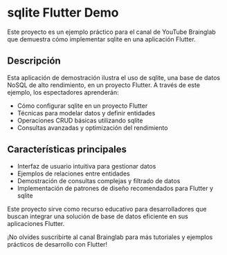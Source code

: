 # sqlite Flutter Demo

Este proyecto es un ejemplo práctico para el canal de YouTube Brainglab que demuestra cómo implementar sqlite en una aplicación Flutter.

## Descripción

Esta aplicación de demostración ilustra el uso de sqlite, una base de datos NoSQL de alto rendimiento, en un proyecto Flutter. A través de este ejemplo, los espectadores aprenderán:

- Cómo configurar sqlite en un proyecto Flutter
- Técnicas para modelar datos y definir entidades
- Operaciones CRUD básicas utilizando sqlite
- Consultas avanzadas y optimización del rendimiento

## Características principales

- Interfaz de usuario intuitiva para gestionar datos
- Ejemplos de relaciones entre entidades
- Demostración de consultas complejas y filtrado de datos
- Implementación de patrones de diseño recomendados para Flutter y sqlite

Este proyecto sirve como recurso educativo para desarrolladores que buscan integrar una solución de base de datos eficiente en sus aplicaciones Flutter.

¡No olvides suscribirte al canal Brainglab para más tutoriales y ejemplos prácticos de desarrollo con Flutter!


